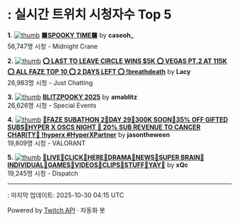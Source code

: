 # : 실시간 트위치 시청자수 Top 5

**1.** [![thumb](https://static-cdn.jtvnw.net/previews-ttv/live_user_caseoh_-320x180.jpg)](https://twitch.tv/caseoh_)
**[🟨SPOOKY TIME🟨](https://twitch.tv/caseoh_)** by **caseoh_**<br>56,747명 시청  - Midnight Crane

**2.** [![thumb](https://static-cdn.jtvnw.net/previews-ttv/live_user_lacy-320x180.jpg)](https://twitch.tv/Lacy)
**[⭕ LAST TO LEAVE CIRCLE WINS $5K ⭕ VEGAS PT.2 AT 115K ⭕ ALL FAZE TOP 10 ⭕ 2 DAYS LEFT ⭕ !breathdeath](https://twitch.tv/Lacy)** by **Lacy**<br>26,983명 시청  - Just Chatting

**3.** [![thumb](https://static-cdn.jtvnw.net/previews-ttv/live_user_amablitz-320x180.jpg)](https://twitch.tv/amablitz)
**[BLITZPOOKY 2025](https://twitch.tv/amablitz)** by **amablitz**<br>26,626명 시청  - Special Events

**4.** [![thumb](https://static-cdn.jtvnw.net/previews-ttv/live_user_jasontheween-320x180.jpg)](https://twitch.tv/jasontheween)
**[🔴FAZE SUBATHON 2🔴DAY 29🔴300K SOON🔴35% OFF GIFTED SUBS🔴HYPER X OSCS NIGHT 🔴 20% SUB REVENUE TO CANCER CHARITY🔴  !hyperx #HyperXPartner](https://twitch.tv/jasontheween)** by **jasontheween**<br>19,809명 시청  - VALORANT

**5.** [![thumb](https://static-cdn.jtvnw.net/previews-ttv/live_user_xqc-320x180.jpg)](https://twitch.tv/xQc)
**[🧠LIVE🧠CLICK🧠HERE🧠DRAMA🧠NEWS🧠SUPER BRAIN🧠INDIVIDUAL🧠GAMES🧠VIDEOS🧠CLIPS🧠STUFF🧠YAY🧠](https://twitch.tv/xQc)** by **xQc**<br>19,245명 시청  - Dispatch


---
: 마지막 업데이트: 2025-10-30 04:15 UTC

Powered by [Twitch API](https://dev.twitch.tv/docs/api/reference) · 자동화 봇
